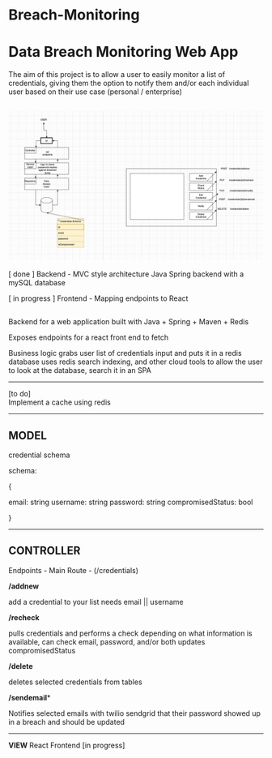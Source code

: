 # Breach-Monitoring
# Data Breach Monitoring Web App

The aim of this project is to allow a user to easily monitor a list of credentials, giving them the option to notify them and/or each individual user
based on their use case (personal / enterprise)

##

![Architecture](architectuer.png)


[ done ] Backend - MVC style architecture Java Spring backend with a mySQL database


[ in progress ] Frontend - Mapping endpoints to React 


## 
Backend for a web application built with Java + Spring + Maven + Redis 

Exposes endpoints for a react front end to fetch

Business logic grabs user list of credentials input and puts it in a redis database
uses redis search indexing, and other cloud tools to allow the user to look at the database, search it in an SPA

_________________________________________________________________________________________________________________________________________________
[to do]                     
Implement a cache using redis

_______________________________________________________________________________________________________________________________________
## **MODEL**
credential schema

schema:


{

email: string
username: string
password: string
compromisedStatus: bool

}

_________________________________________________________________________________________________________________________________________________
## **CONTROLLER**

Endpoints - Main Route -  (/credentials)

**/addnew**

add a credential to your list
needs email || username

**/recheck**

pulls credentials and performs a check depending on what information is available, can check email, password, and/or both
updates compromisedStatus

**/delete**

deletes selected credentials from tables


**/sendemail***

Notifies selected emails with twilio sendgrid that their password showed up in a breach and should be updated



_________________________________________________________________________________________________________________________________________________
**VIEW**
React Frontend
[in progress]
  
 
